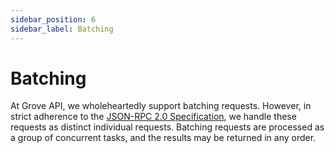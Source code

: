 ```yaml
---
sidebar_position: 6
sidebar_label: Batching
---
```


# Batching

At Grove API, we wholeheartedly support batching requests. However, in strict adherence to the [JSON-RPC 2.0 Specification](https://www.jsonrpc.org/specification#batch), we handle these requests as distinct individual requests. Batching requests are processed as a group of concurrent tasks, and the results may be returned in any order.

